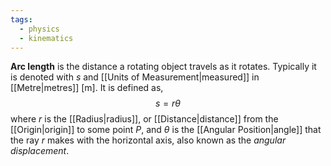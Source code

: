```yaml
---
tags:
  - physics
  - kinematics
---
```

**Arc length** is the distance a rotating object travels as it rotates. Typically it is denoted with $s$ and [[Units of Measurement|measured]] in [[Metre|metres]] $[\text{m}]$. It is defined as,
$$
s=r\theta
$$
where $r$ is the [[Radius|radius]], or [[Distance|distance]] from the [[Origin|origin]] to some point $P$, and $\theta$ is the [[Angular Position|angle]] that the ray $r$ makes with the horizontal axis, also known as the *angular displacement*. 
